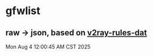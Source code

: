# gfwlist
## raw -> json, based on [v2ray-rules-dat](https://github.com/Loyalsoldier/v2ray-rules-dat)
Mon Aug  4 12:00:45 AM CST 2025

